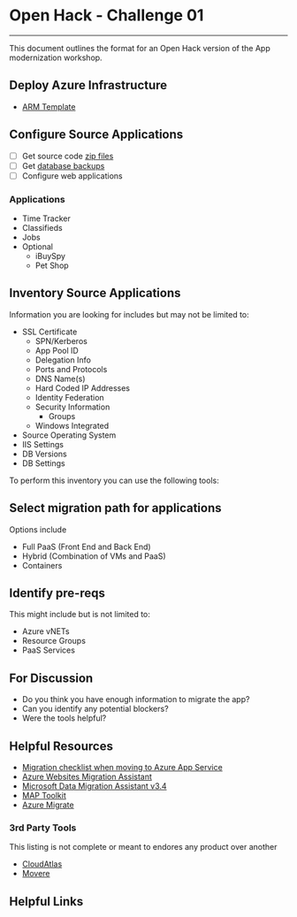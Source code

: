 # Open Hack - Challenge 01

---

This document outlines the format for an Open Hack version of the App modernization workshop.

## Deploy Azure Infrastructure

* [ARM Template](../../Shared/ARM-NewIaaS)

## Configure Source Applications

* [ ] Get source code [zip files](../../Shared/)
* [ ] Get [database backups](../../Shared)
* [ ] Configure web applications

### Applications

* Time Tracker
* Classifieds
* Jobs
* Optional
  * iBuySpy
  * Pet Shop

## Inventory Source Applications

Information you are looking for includes but may not be limited to:

* SSL Certificate
  * SPN/Kerberos
  * App Pool ID
  * Delegation Info
  * Ports and Protocols
  * DNS Name(s)
  * Hard Coded IP Addresses
  * Identity Federation
  * Security Information
    * Groups
  * Windows Integrated
* Source Operating System
* IIS Settings
* DB Versions
* DB Settings

To perform this inventory you can use the following tools:

## Select migration path for applications

Options include

* Full PaaS (Front End and Back End)
* Hybrid (Combination of VMs and PaaS)
* Containers

## Identify pre-reqs

This might include but is not limited to:

* Azure vNETs
* Resource Groups
* PaaS Services

## For Discussion

* Do you think you have enough information to migrate the app?
* Can you identify any potential blockers?
* Were the tools helpful?

## Helpful Resources

* [Migration checklist when moving to Azure App Service](https://azure.microsoft.com/en-us/blog/migration-checklist-when-moving-to-azure-app-service/)
* [Azure Websites Migration Assistant](https://azure.microsoft.com/en-us/downloads/migration-assistant/)
* [Microsoft Data Migration Assistant v3.4](https://www.microsoft.com/en-us/download/details.aspx?id=53595)
* [MAP Toolkit](https://technet.microsoft.com/en-us/library/bb977556.aspx?f=255&MSPPError=-2147217396)
* [Azure Migrate](https://azure.microsoft.com/en-us/services/azure-migrate/)

### 3rd Party Tools

This listing is not complete or meant to endores any product over another

* [CloudAtlas](https://www.cloudatlasinc.com/)
* [Movere](https://www.movere.io/)

## Helpful Links
